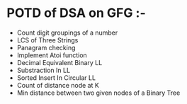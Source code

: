 # POTD of DSA on GFG :-
- Count digit groupings of a number
- LCS of Three Strings
- Panagram checking
- Implement Atoi function
- Decimal Equivalent Binary LL
- Substraction In LL
- Sorted Insert In Circular LL
- Count of distance node at K
- Min distance between two given nodes of a Binary Tree
